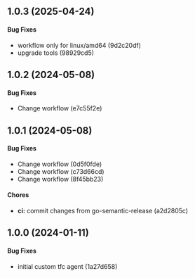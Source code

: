 ## 1.0.3 (2025-04-24)

#### Bug Fixes

* workflow only for linux/amd64 (9d2c20df)
* upgrade tools (98929cd5)


## 1.0.2 (2024-05-08)

#### Bug Fixes

* Change workflow (e7c55f2e)


## 1.0.1 (2024-05-08)

#### Bug Fixes

* Change workflow (0d5f0fde)
* Change workflow (c73d66cd)
* Change workflow (8f45bb23)

#### Chores

* **ci:** commit changes from go-semantic-release (a2d2805c)


## 1.0.0 (2024-01-11)

#### Bug Fixes

* initial custom tfc agent (1a27d658)

